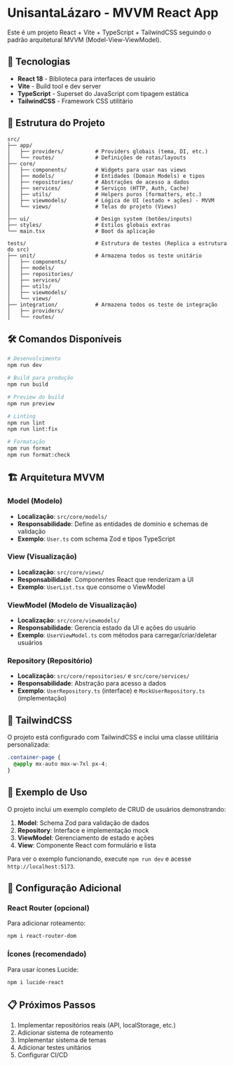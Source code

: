 # UnisantaLázaro - MVVM React App

Este é um projeto React + Vite + TypeScript + TailwindCSS seguindo o padrão arquitetural MVVM (Model-View-ViewModel).

## 🚀 Tecnologias

- **React 18** - Biblioteca para interfaces de usuário
- **Vite** - Build tool e dev server
- **TypeScript** - Superset do JavaScript com tipagem estática
- **TailwindCSS** - Framework CSS utilitário

## 📁 Estrutura do Projeto

```
src/
├── app/
│   ├── providers/          # Providers globais (tema, DI, etc.)
│   └── routes/             # Definições de rotas/layouts
├── core/
│   ├── components/         # Widgets para usar nas views
│   ├── models/             # Entidades (Domain Models) e tipos
│   ├── repositories/       # Abstrações de acesso a dados
│   ├── services/           # Serviços (HTTP, Auth, Cache)
│   ├── utils/              # Helpers puros (formatters, etc.)
│   ├── viewmodels/         # Lógica de UI (estado + ações) - MVVM
│   └── views/              # Telas do projeto (Views)
│
├── ui/                     # Design system (botões/inputs)
├── styles/                 # Estilos globais extras
└── main.tsx                # Boot da aplicação

tests/                      # Estrutura de testes (Replica a estrutura do src)
├── unit/                   # Armazena todos os teste unitário
│   ├── components/
│   ├── models/
│   ├── repositories/
│   ├── services/
│   ├── utils/
│   ├── viewmodels/
│   └── views/
├── integration/            # Armazena todos os teste de integração
│   ├── providers/
│   └── routes/
```

## 🛠️ Comandos Disponíveis

```bash
# Desenvolvimento
npm run dev

# Build para produção
npm run build

# Preview do build
npm run preview

# Linting
npm run lint
npm run lint:fix

# Formatação
npm run format
npm run format:check
```

## 🏗️ Arquitetura MVVM

### Model (Modelo)

- **Localização**: `src/core/models/`
- **Responsabilidade**: Define as entidades de domínio e schemas de validação
- **Exemplo**: `User.ts` com schema Zod e tipos TypeScript

### View (Visualização)

- **Localização**: `src/core/views/`
- **Responsabilidade**: Componentes React que renderizam a UI
- **Exemplo**: `UserList.tsx` que consome o ViewModel

### ViewModel (Modelo de Visualização)

- **Localização**: `src/core/viewmodels/`
- **Responsabilidade**: Gerencia estado da UI e ações do usuário
- **Exemplo**: `UserViewModel.ts` com métodos para carregar/criar/deletar usuários

### Repository (Repositório)

- **Localização**: `src/core/repositories/` e `src/core/services/`
- **Responsabilidade**: Abstração para acesso a dados
- **Exemplo**: `UserRepository.ts` (interface) e `MockUserRepository.ts` (implementação)

## 🎨 TailwindCSS

O projeto está configurado com TailwindCSS e inclui uma classe utilitária personalizada:

```css
.container-page {
  @apply mx-auto max-w-7xl px-4;
}
```

## 📝 Exemplo de Uso

O projeto inclui um exemplo completo de CRUD de usuários demonstrando:

1. **Model**: Schema Zod para validação de dados
2. **Repository**: Interface e implementação mock
3. **ViewModel**: Gerenciamento de estado e ações
4. **View**: Componente React com formulário e lista

Para ver o exemplo funcionando, execute `npm run dev` e acesse `http://localhost:5173`.

## 🔧 Configuração Adicional

### React Router (opcional)

Para adicionar roteamento:

```bash
npm i react-router-dom
```

### Ícones (recomendado)

Para usar ícones Lucide:

```bash
npm i lucide-react
```

## 📋 Próximos Passos

1. Implementar repositórios reais (API, localStorage, etc.)
2. Adicionar sistema de roteamento
3. Implementar sistema de temas
4. Adicionar testes unitários
5. Configurar CI/CD
